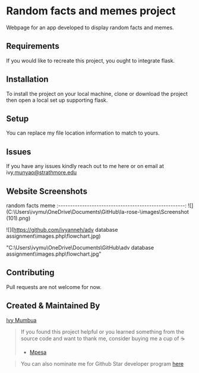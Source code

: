 # Random facts and memes project


Webpage for an app developed to display random facts and memes.

## Requirements
If you would like to recreate this project, you ought to integrate flask.

## Installation

To install the project on your local machine, clone or download the project then open a local set up supporting flask.

## Setup
You can replace my file location information to match to yours. 

## Issues
If you have any issues kindly reach out to me here or on email at ivy,munyao@strathmore.edu

## Website Screenshots

  random facts meme 
:-----------------------------------------------------:
![](C:\Users\ivymu\OneDrive\Documents\GitHub\la-rose-\images\Screenshot (101).png) 

 

![](https://github.com/ivyanneh/adv database assignment\images.php\flowchart.jpg) 
 

 "C:\Users\ivymu\OneDrive\Documents\GitHub\adv database assignment\images.php\flowchart.jpg"
 


## Contributing
Pull requests are not welcome for now. 

## Created & Maintained By
[Ivy Mumbua](https://github.com/ivyanneh)


> If you found this project helpful or you learned something from the source code and want to thank me, consider buying me a cup of :coffee:
>
> * [Mpesa](https://paypal.me/KenMusembi/)

> You can also nominate me for Github Star developer program  [here](https://stars.github.com/nominate)